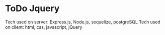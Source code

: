# ToDo Jquery

Tech used on server: Express.js, Node.js, sequelize, postgreSQL
Tech used on client: html, css, javascript, jQuery

